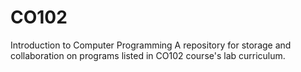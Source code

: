 # CO102
Introduction to Computer Programming
A repository for storage and collaboration on programs listed in CO102 course's lab curriculum.
